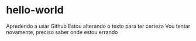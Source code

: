 # hello-world
Apredendo a usar Github
Estou alterando o texto para ter certeza
Vou tentar novamente, preciso saber onde estou errando

